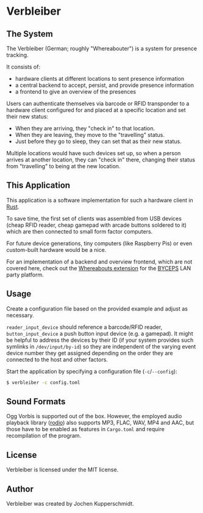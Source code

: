 # Verbleiber


## The System

The Verbleiber (German; roughly "Whereabouter") is a system for presence
tracking.

It consists of:
- hardware clients at different locations to sent presence information
- a central backend to accept, persist, and provide presence information
- a frontend to give an overview of the presences

Users can authenticate themselves via barcode or RFID transponder to a
hardware client configured for and placed at a specific location and set
their new status:

- When they are arriving, they "check in" to that location.
- When they are leaving, they move to the "travelling" status.
- Just before they go to sleep, they can set that as their new status.

Multiple locations would have such devices set up, so when a person
arrives at another location, they can "check in" there, changing their
status from "travelling" to being at the new location.


## This Application

This application is a software implementation for such a hardware
client in [Rust](https://www.rust-lang.org/).

To save time, the first set of clients was assembled from USB devices
(cheap RFID reader, cheap gamepad with arcade buttons soldered to it)
which are then connected to small form factor computers.

For future device generations, tiny computers (like Raspberry Pis) or
even custom-built hardware would be a nice.

For an implementation of a backend and overview frontend, which are not
covered here, check out the [Whereabouts
extension](https://github.com/lanresort/byceps-whereabouts) for the
[BYCEPS](https://byceps.nwsnet.de/) LAN party platform.


## Usage

Create a configuration file based on the provided example and adjust as
necessary.

`reader_input_device` should reference a barcode/RFID reader,
`button_input_device` a push button input device (e.g. a gamepad). It
might be helpful to address the devices by their ID (if your system
provides such symlinks in `/dev/input/by-id`) so they are independent of
the varying event device number they get assigned depending on the order
they are connected to the host and other factors.

Start the application by specifying a configuration file
(`-c`/`--config`):

```sh
$ verbleiber -c config.toml
```


## Sound Formats

Ogg Vorbis is supported out of the box. However, the employed audio
playback library ([rodio](https://github.com/RustAudio/rodio)) also
supports MP3, FLAC, WAV, MP4 and AAC, but those have to be enabled as
features in `Cargo.toml` and require recompilation of the program.


## License

Verbleiber is licensed under the MIT license.


## Author

Verbleiber was created by Jochen Kupperschmidt.
